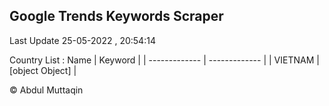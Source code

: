

## Google Trends Keywords Scraper 
 
Last Update 25-05-2022 , 20:54:14

Country List :
 Name  | Keyword |
| ------------- | ------------- |
| VIETNAM | [object Object] |



© Abdul Muttaqin 

